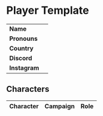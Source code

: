 # Player Template

|||
| --- | --- |
| **Name** | | player.2
| **Pronouns** | |
| **Country** | |
| **Discord** | |
| **Instagram** | |

## Characters

| Character | Campaign | Role |
| --- | --- | --- |
